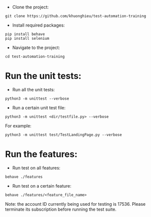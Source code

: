 - Clone the project: 
```
git clone https://github.com/khuonghieu/test-automation-training
```  

- Install required packages:
```
pip install behave
pip install selenium
```

- Navigate to the project:
```
cd test-automation-training
```

# Run the unit tests:

- Run all the unit tests:
```
python3 -m unittest --verbose
```

- Run a certain unit test file:
```
python3 -m unittest <dir/testfile.py> --verbose
```
For example:
```
python3 -m unittest test/TestLandingPage.py --verbose
```
  
# Run the features:

- Run test on all features:
```
behave ./features
```
- Run test on a certain feature:
```
behave ./features/<feature_file_name>
```

  Note: the account ID currently being used for testing is 17536. Please terminate its subscription before running the test suite.
